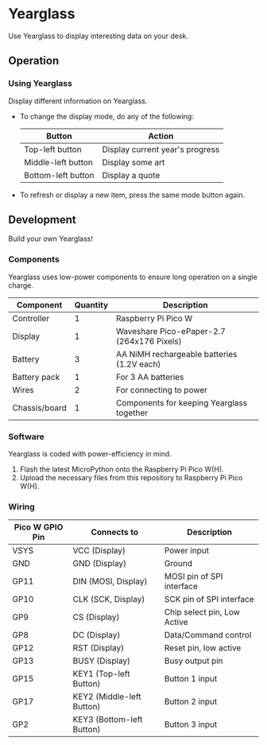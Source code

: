 # Yearglass

Use Yearglass to display interesting data on your desk.

## Operation

### Using Yearglass

Display different information on Yearglass.

* To change the display mode, do any of the following:

    | Button            | Action                          |
    |-------------------|---------------------------------|
    | Top-left button   | Display current year's progress |
    | Middle-left button| Display some art                |
    | Bottom-left button| Display a quote                 |

* To refresh or display a new item, press the same mode button again.

## Development

Build your own Yearglass!

### Components

Yearglass uses low-power components to ensure long operation on a single charge.

| Component         | Quantity | Description                                 |
|-------------------|----------|---------------------------------------------|
| Controller        | 1        | Raspberry Pi Pico W                         |
| Display           | 1        | Waveshare Pico-ePaper-2.7 (264x176 Pixels)  |
| Battery           | 3        | AA NiMH rechargeable batteries (1.2V each)  |
| Battery pack      | 1        | For 3 AA batteries                          |
| Wires             | 2        | For connecting to power                     |
| Chassis/board     | 1        | Components for keeping Yearglass together   |

### Software

Yearglass is coded with power-efficiency in mind.

1. Flash the latest MicroPython onto the Raspberry Pi Pico W(H).
2. Upload the necessary files from this repository to Raspberry Pi Pico W(H).

### Wiring

| Pico W GPIO Pin | Connects to               | Description                      |
|-----------------|---------------------------|----------------------------------|
| VSYS            | VCC (Display)             | Power input                      |
| GND             | GND (Display)             | Ground                           |
| GP11            | DIN (MOSI, Display)       | MOSI pin of SPI interface        |
| GP10            | CLK (SCK, Display)        | SCK pin of SPI interface         |
| GP9             | CS (Display)              | Chip select pin, Low Active      |
| GP8             | DC (Display)              | Data/Command control             |
| GP12            | RST (Display)             | Reset pin, low active            |
| GP13            | BUSY (Display)            | Busy output pin                  |
| GP15            | KEY1 (Top-left Button)    | Button 1 input                   |
| GP17            | KEY2 (Middle-left Button) | Button 2 input                   |
| GP2             | KEY3 (Bottom-left Button) | Button 3 input                   |
